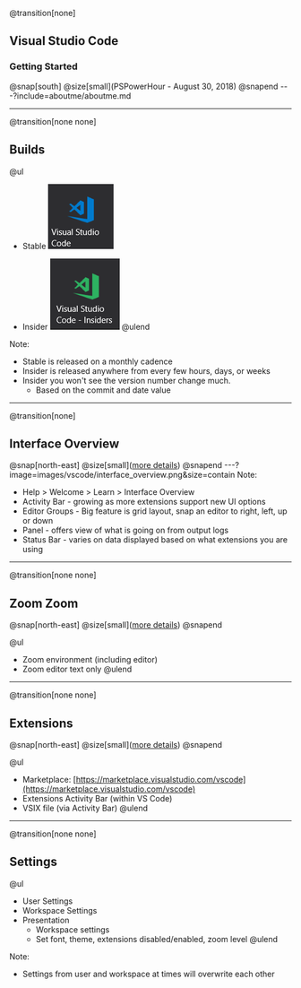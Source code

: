 @transition[none]
## Visual Studio Code
### Getting Started
@snap[south]
@size[small](PSPowerHour - August 30, 2018)
@snapend
---?include=aboutme/aboutme.md

---
@transition[none none]
## Builds

@ul
- Stable
![stable](images/vscode/stablebuildicon.png)

- Insider
![insider](images/vscode/insiderbuildicon.png)
@ulend

Note:
- Stable is released on a monthly cadence
- Insider is released anywhere from every few hours, days, or weeks
- Insider you won't see the version number change much.
    - Based on the commit and date value
---
@transition[none]
## Interface Overview

@snap[north-east]
@size[small]([more details](https://code.visualstudio.com/docs/getstarted/userinterface))
@snapend
---?image=images/vscode/interface_overview.png&size=contain
Note:
- Help > Welcome > Learn > Interface Overview
- Activity Bar - growing as more extensions support new UI options
- Editor Groups - Big feature is grid layout, snap an editor to right, left, up or down
- Panel - offers view of what is going on from output logs
- Status Bar - varies on data displayed based on what extensions you are using
---
@transition[none none]
## Zoom Zoom
@snap[north-east]
@size[small]([more details](https://code.visualstudio.com/docs/editor/accessibility))
@snapend

@ul
- Zoom environment (including editor)
- Zoom editor text only
@ulend

---
@transition[none none]
## Extensions

@snap[north-east]
@size[small]([more details](https://code.visualstudio.com/docs/editor/extension-gallery))
@snapend

@ul
- Marketplace: [https://marketplace.visualstudio.com/vscode](https://marketplace.visualstudio.com/vscode)
- Extensions Activity Bar (within VS Code)
- VSIX file (via Activity Bar)
@ulend

---
@transition[none none]
## Settings

@ul
- User Settings
- Workspace Settings
- Presentation
    - Workspace settings
    - Set font, theme, extensions disabled/enabled, zoom level
@ulend

Note:
- Settings from user and workspace at times will overwrite each other
